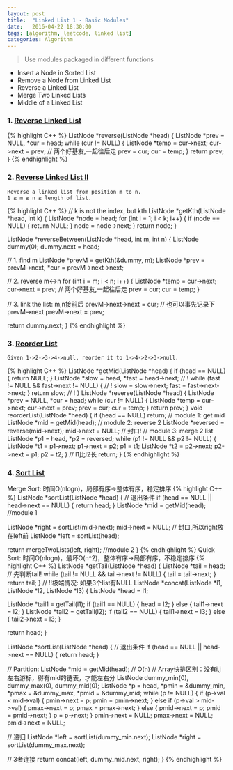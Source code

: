 ```yaml
---
layout: post
title:  "Linked List 1 - Basic Modules"
date:   2016-04-22 18:30:00
tags: [algorithm, leetcode, linked list]
categories: Algorithm
---
```


> Use modules packaged in different functions

* Insert a Node in Sorted List
* Remove a Node from Linked List
* Reverse a Linked List
* Merge Two Linked Lists
* Middle of a Linked List

### 1. [Reverse Linked List](http://www.lintcode.com/en/problem/reverse-linked-list/)

{% highlight C++ %}
ListNode *reverse(ListNode *head) {
  ListNode *prev = NULL, *cur = head;
  while (cur != NULL) {
    ListNode *temp = cur->next;
    cur->next = prev;
    // 两个好基友,一起往后走
    prev = cur;
    cur = temp;
  }
  return prev;
}
{% endhighlight %}

### 2. [Reverse Linked List II](http://www.lintcode.com/en/problem/reverse-linked-list-ii/)
```
Reverse a linked list from position m to n.
1 ≤ m ≤ n ≤ length of list.
```
{% highlight C++ %}
// k is not the index, but kth
ListNode *getKth(ListNode *head, int k) {
  ListNode *node = head;
  for (int i = 1; i < k; i++) {
    if (node == NULL) {
      return NULL;
    }
    node = node->next;
  }
  return node;
}

ListNode *reverseBetween(ListNode *head, int m, int n) {
  ListNode dummy(0);
  dummy.next = head;

  // 1. find m
  ListNode *prevM = getKth(&dummy, m);
  ListNode *prev = prevM->next, *cur = prevM->next->next;

  // 2. reverse m<->n
  for (int i = m; i < n; i++) {
    ListNode *temp = cur->next;
    cur->next = prev;
    // 两个好基友,一起往后走
    prev = cur;
    cur = temp;
  }

  // 3. link the list: m,n接前后
  prevM->next->next = cur;  // 也可以事先记录下prevM->next
  prevM->next = prev;

  return dummy.next;
}
{% endhighlight %}

### 3. [Reorder List](http://www.lintcode.com/en/problem/reorder-list/)
```
Given 1->2->3->4->null, reorder it to 1->4->2->3->null.
```
{% highlight C++ %}
ListNode *getMid(ListNode *head) {
  if (head == NULL) {
    return NULL;
  }
  ListNode *slow = head, *fast = head->next;    // !
  while (fast != NULL && fast->next != NULL) {  // !
    slow = slow->next;
    fast = fast->next->next;
  }
  return slow;  // !
}
ListNode *reverse(ListNode *head) {
  ListNode *prev = NULL, *cur = head;
  while (cur != NULL) {
    ListNode *temp = cur->next;
    cur->next = prev;
    prev = cur;
    cur = temp;
  }
  return prev;
}
void reorderList(ListNode *head) {
  if (head == NULL) return;
  // module 1: get mid
  ListNode *mid = getMid(head);
  // module 2: reverse 2
  ListNode *reversed = reverse(mid->next);
  mid->next = NULL;  // 封口!
  // module 3: merge 2 list
  ListNode *p1 = head, *p2 = reversed;
  while (p1 != NULL && p2 != NULL) {
    ListNode *t1 = p1->next;
    p1->next = p2;
    p1 = t1;
    ListNode *t2 = p2->next;
    p2->next = p1;
    p2 = t2;
  } // l1比l2长
  return;
}
{% endhighlight %}

### 4. [Sort List](http://www.lintcode.com/en/problem/sort-list/)
Merge Sort: 时间O(nlogn)，局部有序->整体有序，稳定排序
{% highlight C++ %}
ListNode *sortList(ListNode *head) {
  // 退出条件
  if (head == NULL || head->next == NULL) {
    return head;
  }
  ListNode *mid = getMid(head);  //module 1

  ListNode *right = sortList(mid->next);
  mid->next = NULL;  // 封口,所以right放在left前
  ListNode *left = sortList(head);

  return mergeTwoLists(left, right); //module 2
}
{% endhighlight %}
Quick Sort: 时间O(nlogn)，最坏O(n^2)，整体有序->局部有序，不稳定排序
{% highlight C++ %}
ListNode *getTail(ListNode *head) {
  ListNode *tail = head;
  // 先判断tail!
  while (tail != NULL && tail->next != NULL) {
    tail = tail->next;
  }
  return tail;
}
// !!极端情况: 如果3个list有NULL
ListNode *concat(ListNode *l1, ListNode *l2, ListNode *l3) {
  ListNode *head = l1;

  ListNode *tail1 = getTail(l1);
  if (tail1 == NULL) {
    head = l2;
  } else {
    tail1->next = l2;
  }
  ListNode *tail2 = getTail(l2);
  if (tail2 == NULL) {
    tail1->next = l3;
  } else {
    tail2->next = l3;
  }

  return head;
}

ListNode *sortList(ListNode *head) {
  // 退出条件
  if (head == NULL || head->next == NULL) {
    return head;
  }

  // Partition:
  ListNode *mid = getMid(head);  // O(n)
  // Array快排区别：没有i,j左右游标，得有mid的链表，才能左右分
  ListNode dummy_min(0), dummy_max(0), dummy_mid(0);
  ListNode *p = head, *pmin = &dummy_min, *pmax = &dummy_max,
           *pmid = &dummy_mid;
  while (p != NULL) {
    if (p->val < mid->val) {
      pmin->next = p;
      pmin = pmin->next;
    } else if (p->val > mid->val) {
      pmax->next = p;
      pmax = pmax->next;
    } else {
      pmid->next = p;
      pmid = pmid->next;
    }
    p = p->next;
  }
  pmin->next = NULL;
  pmax->next = NULL;
  pmid->next = NULL;

  // 递归
  ListNode *left = sortList(dummy_min.next);
  ListNode *right = sortList(dummy_max.next);

  // 3者连接
  return concat(left, dummy_mid.next, right);
}
{% endhighlight %}